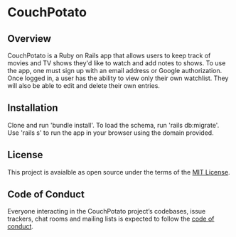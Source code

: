 # CouchPotato

## Overview

CouchPotato is a Ruby on Rails app that allows users to keep track of movies and TV shows they'd like to watch and add notes to shows. To use the app, one must sign up with an email address or Google authorization. Once logged in, a user has the ability to view only their own watchlist. They will also be able to edit and delete their own entries.

## Installation

Clone and run 'bundle install'. To load the schema, run 'rails db:migrate'. Use 'rails s' to run the app in your browser using the domain provided. 

## License

This project is avaialble as open source under the terms of the [MIT License](https://github.com/amfosh/couch-potato-ror/blob/add-license-1/LICENSE.txt).

## Code of Conduct
Everyone interacting in the CouchPotato project’s codebases, issue trackers, chat rooms and mailing lists is expected to follow the [code of conduct](https://github.com/amfosh/couch-potato-ror/blob/master/CODE_OF_CONDUCT.md).
